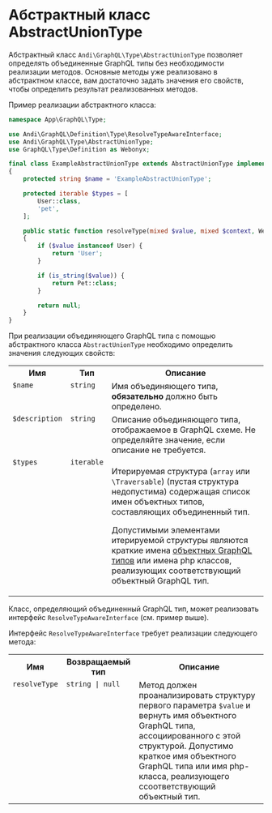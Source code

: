 # Абстрактный класс AbstractUnionType

Абстрактный класс `Andi\GraphQL\Type\AbstractUnionType` позволяет определять объединенные GraphQL типы
без необходимости реализации методов. Основные методы уже реализовано в абстрактном классе, вам достаточно
задать значения его свойств, чтобы определить результат реализованных методов.

Пример реализации абстрактного класса:

```php
namespace App\GraphQL\Type;

use Andi\GraphQL\Definition\Type\ResolveTypeAwareInterface;
use Andi\GraphQL\Type\AbstractUnionType;
use GraphQL\Type\Definition as Webonyx;

final class ExampleAbstractUnionType extends AbstractUnionType implements ResolveTypeAwareInterface
{
    protected string $name = 'ExampleAbstractUnionType';

    protected iterable $types = [
        User::class,
        'pet',
    ];

    public static function resolveType(mixed $value, mixed $context, Webonyx\ResolveInfo $info): ?string
    {
        if ($value instanceof User) {
            return 'User';
        }

        if (is_string($value)) {
            return Pet::class;
        }

        return null;
    }
}
```

При реализации объединяющего GraphQL типа с помощью абстрактного класса `AbstractUnionType` необходимо
определить значения следующих свойств:

<table>
    <tr>
        <th>Имя</th>
        <th>Тип</th>
        <th>Описание</th>
    </tr>
    <tr>
        <td valign="top"><code>$name</code></td>
        <td valign="top"><code>string</code></td>
        <td valign="top">Имя объединяющего типа, <b>обязательно</b> должно быть определено.</td>
    </tr>
    <tr>
        <td valign="top"><code>$description</code></td>
        <td valign="top"><code>string</code></td>
        <td valign="top">
            Описание объединяющего типа, отображаемое в GraphQL схеме.
            Не определяйте значение, если описание не требуется.
        </td>
    </tr>
    <tr>
        <td valign="top"><code>$types</code></td>
        <td valign="top"><code>iterable</code></td>
        <td valign="top">
            <p>
                Итерируемая структура (<code>array</code> или <code>\Traversable</code>)
                (пустая структура недопустима) содержащая список имен объектных типов,
                составляющих объединенный тип.
            </p>
            <p>
                Допустимыми элементами итерируемой структуры являются краткие имена
                <a href="object-type.md">объектных GraphQL типов</a> или имена php классов,
                реализующих соответствующий объектный GraphQL тип.
            </p>
        </td>
    </tr>
</table>

Класс, определяющий объединенный GraphQL тип, может реализовать интерфейс `ResolveTypeAwareInterface`
(см. пример выше).

Интерфейс `ResolveTypeAwareInterface` требует реализации следующего метода:

<table>
    <tr>
        <th>Имя</th>
        <th>Возвращаемый тип</th>
        <th>Описание</th>
    </tr>
    <tr>
        <td valign="top"><code>resolveType</code></td>
        <td valign="top"><code>string | null</code></td>
        <td valign="top">
            Метод должен проанализировать структуру первого параметра <code>$value</code> и вернуть
            имя объектного GraphQL типа, ассоциированного с этой структурой. Допустимо краткое имя
            объектного GraphQL типа или имя php-класса, реализующего cсоответствующий объектный тип.
        </td>
    </tr>
</table>
